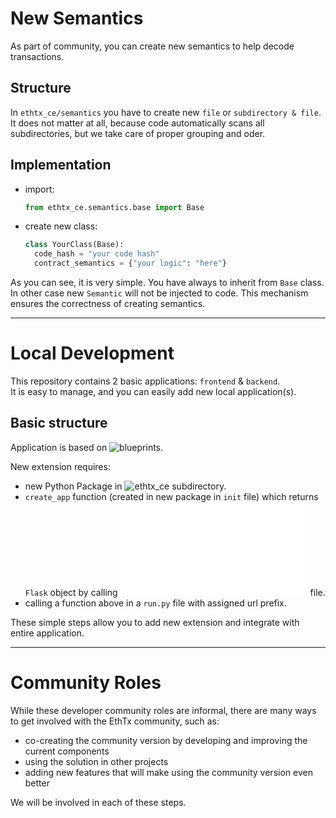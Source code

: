 # New Semantics
As part of community, you can create new semantics to help decode transactions. 

## Structure
 
In `ethtx_ce/semantics` you have to create new `file` or `subdirectory & file`.
It does not matter at all, because code automatically scans all subdirectories, but we take
care of proper grouping and oder.

## Implementation
* import: 
  ```python 
  from ethtx_ce.semantics.base import Base
  ```
* create new class:
  ```python 
  class YourClass(Base):
    code_hash = "your code hash"
    contract_semantics = {"your logic": "here"}
  ```

As you can see, it is very simple. You have always to inherit from `Base` class.
In other case new `Semantic` will not be injected to code. This mechanism ensures the
correctness of creating semantics.

---

# Local Development
This repository contains 2 basic applications: `frontend` & `backend`.  
It is easy to manage, and you can easily add new local application(s).

## Basic structure
Application is based on ![blueprints](https://flask.palletsprojects.com/en/1.1.x/blueprints/).

New extension requires:
 - new Python Package in ![ethtx_ce](ethtx_ce) subdirectory.
- `create_app` function (created in new package in `init` file) which returns `Flask` object by calling ![app factory](ethtx_ce/factory.py) file.
- calling a function above in a `run.py` file with assigned url prefix.

These simple steps allow you to add new extension and integrate with entire application.

---

# Community Roles

While these developer community roles are informal,
there are many ways to get involved with the EthTx community, such as:
- co-creating the community version by developing and improving the current components 
- using the solution in other projects
- adding new features that will make using the community version even better 

We will be involved in each of these steps.